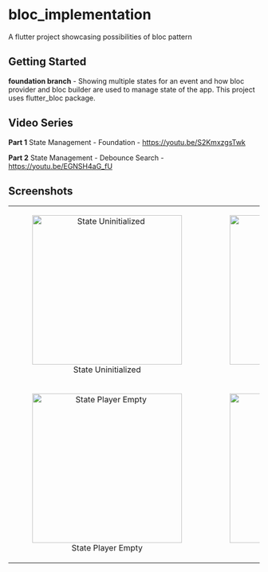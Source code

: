 # bloc_implementation

A flutter project showcasing possibilities of bloc pattern

## Getting Started

**foundation branch** - Showing multiple states for an event and how bloc provider and bloc builder are used to manage state of the app. This project uses flutter_bloc package.

## Video Series
**Part 1** State Management - Foundation -  https://youtu.be/S2KmxzgsTwk

**Part 2** State Management - Debounce Search - https://youtu.be/EGNSH4aG_fU

## Screenshots
<table style={border:"none"}><tr><td align="center"><figure><img src="https://github.com/TechieBlossom/bloc_implementation/blob/master/screenshots/state_uninitialized.png" alt="State Uninitialized" width="300"/><figcaption>State Uninitialized</figcaption></figure></td><td align="center"><figure><img src="https://github.com/TechieBlossom/bloc_implementation/blob/master/screenshots/state_player_fetching.png" alt="State Player Fetching" width="300"/><figcaption>State Player Fetching</figcaption></figure></td><td align="center"><figure><img src="https://github.com/TechieBlossom/bloc_implementation/blob/master/screenshots/state_player_fetched.png" alt="State Player Fetched" width="300"/><figcaption>State Player Fetched</figcaption></figure></td></tr><tr><td align="center"><figure><img src="https://github.com/TechieBlossom/bloc_implementation/blob/master/screenshots/no_players.png" alt="State Player Empty" width="300"/><figcaption>State Player Empty</figcaption></figure></td><td align="center"><figure><img src="https://github.com/TechieBlossom/bloc_implementation/blob/master/screenshots/searched_players.png" alt="State Player Fetched" width="300"/><figcaption>State Player Fetched</figcaption></figure></td></tr></table>
